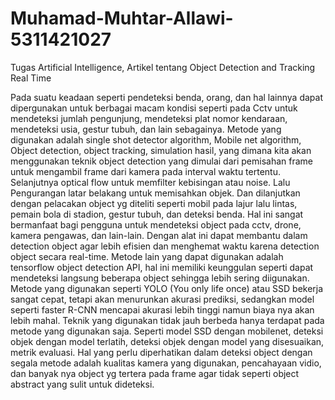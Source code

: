# Muhamad-Muhtar-Allawi-5311421027
Tugas Artificial Intelligence, Artikel tentang Object Detection and Tracking Real Time

Pada suatu keadaan seperti pendeteksi benda, orang, dan hal lainnya dapat dipergunakan untuk berbagai macam kondisi seperti pada Cctv untuk mendeteksi jumlah pengunjung, mendeteksi plat nomor kendaraan, mendeteksi usia, gestur tubuh, dan lain sebagainya.
Metode yang digunakan adalah single shot detector algorithm, Mobile net algorithm, Object detection, object tracking, simulation hasil, yang dimana kita akan menggunakan teknik object detection yang dimulai dari pemisahan frame untuk mengambil frame dari kamera pada interval waktu tertentu. Selanjutnya optical flow untuk memfilter kebisingan atau noise. Lalu Pengurangan latar belakang untuk memisahkan objek. Dan dilanjutkan dengan pelacakan object yg diteliti seperti mobil pada lajur lalu lintas, pemain bola di stadion, gestur tubuh, dan deteksi benda. 
Hal ini sangat bermanfaat bagi pengguna untuk mendeteksi object pada cctv, drone, kamera pengawas, dan lain-lain. Dengan alat ini dapat membantu dalam detection object agar lebih efisien dan menghemat waktu karena detection object secara real-time. 
Metode lain yang dapat digunakan adalah tensorflow object detection API, hal ini memiliki keunggulan seperti dapat mendeteksi langsung beberapa object sehingga lebih sering diigunakan. Metode yang digunakan seperti YOLO (You only life once) atau SSD bekerja sangat cepat, tetapi akan menurunkan akurasi prediksi, sedangkan model seperti faster R-CNN mencapai akurasi lebih tinggi namun biaya nya akan lebih mahal. Teknik yang digunakan tidak jauh berbeda hanya terdapat pada metode yang digunakan saja. Seperti model SSD dengan mobilenet, deteksi objek dengan model terlatih, deteksi objek dengan model yang disesuaikan, metrik evaluasi.
Hal yang perlu diperhatikan dalam deteksi object dengan segala metode adalah kualitas kamera yang digunakan, pencahayaan vidio, dan banyak nya object yg tertera pada frame agar tidak seperti object abstract yang sulit untuk dideteksi.
